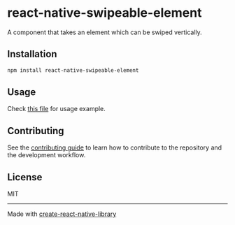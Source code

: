 # react-native-swipeable-element

A component that takes an element which can be swiped vertically.

## Installation

```sh
npm install react-native-swipeable-element
```

## Usage

Check [this file](example/src/App.tsx) for usage example.

## Contributing

See the [contributing guide](CONTRIBUTING.md) to learn how to contribute to the repository and the development workflow.

## License

MIT

---

Made with [create-react-native-library](https://github.com/callstack/react-native-builder-bob)
